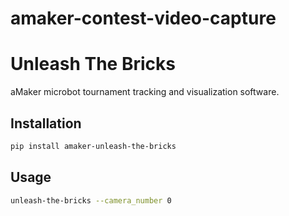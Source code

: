 # amaker-contest-video-capture

# Unleash The Bricks

aMaker microbot tournament tracking and visualization software.

## Installation

```bash
pip install amaker-unleash-the-bricks
```

## Usage

```bash
unleash-the-bricks --camera_number 0
```